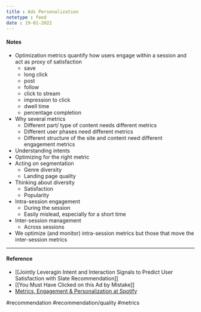 ```yaml
---
title : Ads Personalization
notetype : feed
date : 19-01-2022
---
```




#### Notes

- Optimization metrics quantify how users engage within a session and act as proxy of satisfaction
	- save
	- long click
	- post
	- follow
	- click to stream
	- impression to click
	- dwell time
	- percentage completion
- Why several metrics
	- Different part/ type of content needs different metrics
	- Different user phases need different metrics
	- Different structure of the site and content need different engagement metrics
- Understanding intents
- Optimizing for the right metric
- Acting on segmentation
	- Genre diversity
	- Landing page quality
- Thinking about diversity
	- Satisfaction
	- Popularity
- Intra-session engagement
	- During the session
	- Easily mislead, especially for a short time
- Inter-session management
	- Across sessions
- We optimize (and monitor) intra-session metrics but those that move the inter-session metrics

---

#### Reference
- [[Jointly Leveragin Intent and Interaction Signals to Predict User Satisfaction with Slate Recommendation]]
- [[You Must Have Clicked on this Ad by Mistake]]
- [Metrics, Engagement & Personalization at Spotify](https://www.slideshare.net/mounialalmas/metrics-engagement-personalization)

#recommendation #recommendation/quality #metrics 
